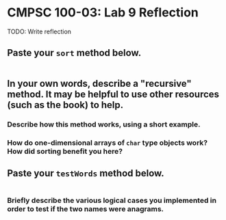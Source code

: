 # CMPSC 100-03: Lab 9 Reflection

TODO: Write reflection

## Paste your `sort` method below.

```

```

## In your own words, describe a "recursive" method. It may be helpful to use other resources (such as the book) to help.

### Describe how this method works, using a short example.

### How do one-dimensional arrays of `char` type objects work? How did sorting benefit you here?

## Paste your `testWords` method below.

```

```

### Briefly describe the various logical cases you implemented in order to test if the two names were anagrams.